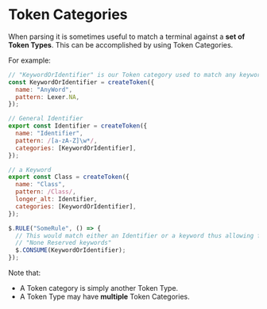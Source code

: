 # Token Categories

When parsing it is sometimes useful to match a terminal against a **set of Token Types**.
This can be accomplished by using Token Categories.

For example:

```javascript
// "KeywordOrIdentifier" is our Token category used to match any keyword or Identifier
const KeywordOrIdentifier = createToken({
  name: "AnyWord",
  pattern: Lexer.NA,
});

// General Identifier
export const Identifier = createToken({
  name: "Identifier",
  pattern: /[a-zA-Z]\w*/,
  categories: [KeywordOrIdentifier],
});

// a Keyword
export const Class = createToken({
  name: "Class",
  pattern: /Class/,
  longer_alt: Identifier,
  categories: [KeywordOrIdentifier],
});
```

```javascript
$.RULE("SomeRule", () => {
  // This would match either an Identifier or a keyword thus allowing for
  // "None Reserved keywords"
  $.CONSUME(KeywordOrIdentifier);
});
```

Note that:

- A Token category is simply another Token Type.
- A Token Type may have **multiple** Token Categories.
